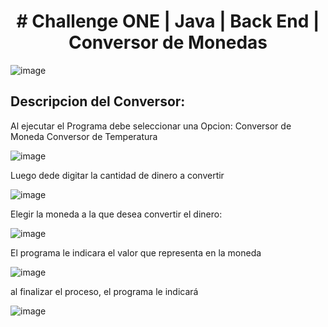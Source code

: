 <h1 align="center"> # Challenge ONE | Java | Back End | Conversor de Monedas </h1>

![image](https://github.com/jncarrilo/MiConversor/assets/93011772/cef18c9c-423c-49e2-b0a5-f390139bc2c3)

<h2> Descripcion del Conversor: </h2>

Al ejecutar el Programa debe seleccionar una Opcion:
Conversor de Moneda
Conversor de Temperatura

![image](https://github.com/jncarrilo/MiConversor/assets/93011772/aa29a090-2d58-49ed-bbdb-e64dea51dd3d)

Luego dede digitar la cantidad de dinero a convertir

![image](https://github.com/jncarrilo/MiConversor/assets/93011772/537bae25-53f6-49a9-83c5-413c0d33b67d)

Elegir la moneda a la que desea convertir el dinero:

![image](https://github.com/jncarrilo/MiConversor/assets/93011772/3a44e41c-e907-4138-8927-9d4af83720c3)

El programa le indicara el valor que representa en la moneda 

![image](https://github.com/jncarrilo/MiConversor/assets/93011772/9c5f5157-e082-4051-8a23-7a2915abc894)

al finalizar el proceso, el programa le indicará

![image](https://github.com/jncarrilo/MiConversor/assets/93011772/419bb6f7-1a01-4e13-aac2-4c29a9775a1c)
